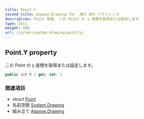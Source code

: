 ```yaml
---
title: Point.Y
second_title: Aspose.Drawing for .NET API リファレンス
description: Point 財産. この Point の y 座標を取得または設定します
type: docs
weight: 100
url: /ja/net/system.drawing/point/y/
---
```

## Point.Y property

この Point の y 座標を取得または設定します。

```csharp
public int Y { get; set; }
```

### 関連項目

* struct [Point](../)
* 名前空間 [System.Drawing](../../point/)
* 組み立て [Aspose.Drawing](../../../)



